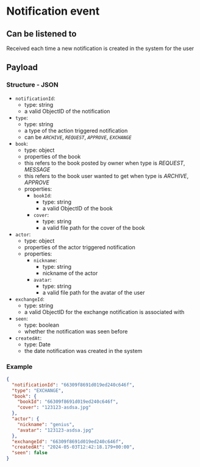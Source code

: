 # Notification event
## Can be listened to

Received each time a new notification is created in the system for the user

## Payload

### Structure - JSON

- `notificationId`:
  - type: string
  - a valid ObjectID of the notification
- `type`:
  - type: string
  - a type of the action triggered notification
  - can be _`ARCHIVE`_, _`REQUEST`_, _`APPROVE`_, _`EXCHANGE`_
- `book`:
  - type: object
  - properties of the book
  - this refers to the book posted by owner when type is _REQUEST_, _MESSAGE_
  - this refers to the book user wanted to get when type is _ARCHIVE_, _APPROVE_
  - properties:
    - `bookId`:
      - type: string
      - a valid ObjectID of the book
    - `cover`:
      - type: string
      - a valid file path for the cover of the book
- `actor`:
  - type: object
  - properties of the actor triggered notification
  - properties:
    - `nickname`:
      - type: string
      - nickname of the actor
    - `avatar`:
      - type: string
      - a valid file path for the avatar of the user
- `exchangeId`:
  - type: string
  - a valid ObjectID for the exchange notification is associated with
- `seen`:
  - type: boolean
  - whether the notification was seen before
- `createdAt`:
  - type: Date
  - the date notification was created in the system

### Example

```json
{
  "notificationId": "66309f8691d019ed240c646f",
  "type": "EXCHANGE",
  "book": {
    "bookId": "66309f8691d019ed240c646f",
    "cover": "123123-asdsa.jpg"
  },
  "actor": {
    "nickname": "genius",
    "avatar": "123123-asdsa.jpg"
  },
  "exchangeId": "66309f8691d019ed240c646f",
  "createdAt": "2024-05-03T12:42:18.179+00:00",
  "seen": false
}
```
